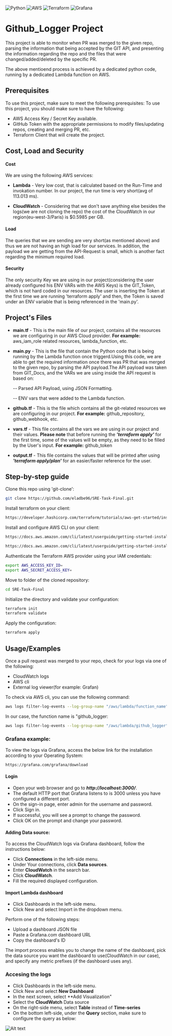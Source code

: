 ![Python](https://img.shields.io/badge/python-3670A0?style=for-the-badge&logo=python&logoColor=ffdd54)
![AWS](https://img.shields.io/badge/AWS-%23FF9900.svg?style=for-the-badge&logo=amazon-aws&logoColor=white)
![Terraform](https://img.shields.io/badge/terraform-%235835CC.svg?style=for-the-badge&logo=terraform&logoColor=white)
![Grafana](https://img.shields.io/badge/grafana-%23F46800.svg?style=for-the-badge&logo=grafana&logoColor=white)

# Github_Logger Project

This project is able to monitor when PR was merged to the given repo, parsing the information
that being accepted by the GIT API, and presenting the information regarding the repo and the 
files that were changed/added/deleted by the specific PR.

The above mentioend process is achieved by a dedicated python code, running by a dedicated Lambda function
on AWS.
## Prerequisites

To use this project, make sure to meet the following prerequisites:
To use this project, you should make sure to have the following:

* AWS Access Key / Secret Key available.
* GitHub Token with the appropriate permissions to modify files/updating repos, creating and merging PR, etc.
* Terraform Client that will create the project.
## Cost, Load and Security

#### Cost 

We are using the following AWS services:

* **Lambda** -  Very low cost, that is calculated based on the Run-Time and invokation number.
In our project, the run time is very short(avg of 113.013 ms).

* **CloudWatch** - Considering that we don't save anything else besides the logs(we are not cloning the repo) 
the cost of the CloudWatch in our region(eu-west-3/Paris) is $0.5985 per GB.

#### Load

The queries that we are sending are very short(as mentioned above) and thus we are not having an high load
for our services.
In addition, the payload we are getting from the API-Request is small, which is another fact regarding
the minimum required load.

#### Security

The only security Key we are using in our project(considering the user already configured his ENV VARs with the AWS Keys)
is the GIT_Token, which is not hard coded in our resources.
The user is inserting the Token at the first time we are running 'terraform apply' and then, the Token is saved
under an ENV variable that is being referenced in the 'main.py'.


## Project's Files

* **main.tf** - This is the main file of our project, contains all the resources we are configuring in our AWS Cloud provider. **For example:** aws_iam_role related resources, lambda_function, etc.

* **main.py** - This is the file that contain the Python code that is being running by the Lambda function once triggerd.Using this code, we are able to get the required information once there was PR that was merged to the given repo, by parsing the API payload.The API payload was taken from GIT_Docs, and the VARs we are using inside the API request is based on:

    -- Parsed API Payload, using JSON Formatting.

    -- ENV vars that were added to the Lambda function.

* **github.tf** - This is the file which contains all the git-related resources we are configuring in our project. **For example:** github_repository, github_webhook, etc.

* **vars.tf** - This file contains all the vars we are using in our project and their values. **Please note** that before running the ***'terraform apply'*** for the first time, some of the values will be empty, as they need to be filled by the User's input. **For example:** github_token

* **output.tf** - This file contains the values that will be printed after using ***'terraform apply/plan'*** for an easier/faster reference for the user.

## Step-by-step guide

Clone this repo using 'git-clone':
```bash
git clone https://github.com/eladbe96/SRE-Task-Final.git
```
Install terraform on your client:
```bash
https://developer.hashicorp.com/terraform/tutorials/aws-get-started/install-cli
```
Install and configure AWS CLI on your client:
```bash
https://docs.aws.amazon.com/cli/latest/userguide/getting-started-install.html
```
```bash
https://docs.aws.amazon.com/cli/latest/userguide/getting-started-install.html
```
Authenticate the Terraform AWS provider using your IAM credentials:
```bash
export AWS_ACCESS_KEY_ID=
export AWS_SECRET_ACCESS_KEY=
```
Move to folder of the cloned repository:
```bash
cd SRE-Task-Final
```
Initialize the directory and validate your configuration:
```bash
terraform init
terraform validate
```
Apply the configuration:
```bash
terraform apply
```

## Usage/Examples

Once a pull request was merged to your repo, check for your logs via one of the following:

* CloudWatch logs
* AWS cli 
* External log viewer(for example: Grafan)

To check via AWS cli, you can use the following command:
```bash
aws logs filter-log-events --log-group-name "/aws/lambda/function_name" | less
```
In our case, the function name is "github_logger:
```bash
aws logs filter-log-events --log-group-name "/aws/lambda/github_logger" | less
```

### Grafana example:

To view the logs via Grafana, access the below link for the installation according to your Operating System:

```bash
https://grafana.com/grafana/download
```
#### Login
* Open your web browser and go to ***http://localhost:3000/***.
* The default HTTP port that Grafana listens to is 3000 unless you have configured a different port.
* On the sign-in page, enter admin for the username and password.
* Click Sign in.
* If successful, you will see a prompt to change the password.
* Click OK on the prompt and change your password.

#### Adding Data source:

To access the CloudWatch logs via Grafana dashboard, follow the instructions below:

* Click **Connections** in the left-side menu.
* Under Your connections, click **Data sources**.
* Enter **CloudWatch** in the search bar.
* Click **CloudWatch**.
* Fill the required displayed configuration.

#### Import Lambda dashboard

* Click Dashboards in the left-side menu.
* Click New and select Import in the dropdown menu.

Perform one of the following steps:

* Upload a dashboard JSON file
* Paste a Grafana.com dashboard URL
* Copy the dashboard's ID

The import process enables you to change the name of the dashboard, pick the data source you want the dashboard to use(CloudWatch in our case), and specify any metric prefixes (if the dashboard uses any).


### Accesing the logs

* Click Dashboards in the left-side menu.
* Click New and select **New Dashboard**
* In the next screen, select **Add Visualization"
* Select the **CloudWatch** Data source
* On the right-side menu, select **Table** instead of **Time-series**
* On the bottom left-side, under the **Query** section, make sure to configure the query as below:

![Alt text](/SRE-Task-Final/Screenshots/Grafana_Query.png?raw=true "Optional Title")
